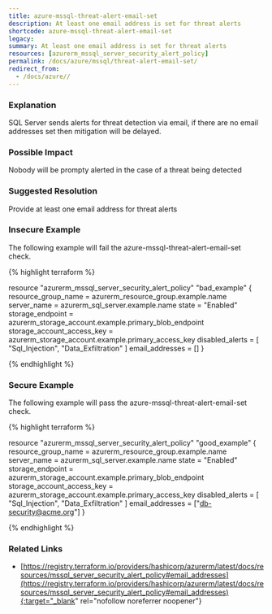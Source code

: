 ```yaml
---
title: azure-mssql-threat-alert-email-set
description: At least one email address is set for threat alerts
shortcode: azure-mssql-threat-alert-email-set
legacy: 
summary: At least one email address is set for threat alerts 
resources: [azurerm_mssql_server_security_alert_policy] 
permalink: /docs/azure/mssql/threat-alert-email-set/
redirect_from: 
  - /docs/azure//
---
```


### Explanation

SQL Server sends alerts for threat detection via email, if there are no email addresses set then mitigation will be delayed.

### Possible Impact
Nobody will be prompty alerted in the case of a threat being detected

### Suggested Resolution
Provide at least one email address for threat alerts


### Insecure Example

The following example will fail the azure-mssql-threat-alert-email-set check.

{% highlight terraform %}

resource "azurerm_mssql_server_security_alert_policy" "bad_example" {
  resource_group_name        = azurerm_resource_group.example.name
  server_name                = azurerm_sql_server.example.name
  state                      = "Enabled"
  storage_endpoint           = azurerm_storage_account.example.primary_blob_endpoint
  storage_account_access_key = azurerm_storage_account.example.primary_access_key
  disabled_alerts = [
    "Sql_Injection",
    "Data_Exfiltration"
  ]
  email_addresses = []
}

{% endhighlight %}



### Secure Example

The following example will pass the azure-mssql-threat-alert-email-set check.

{% highlight terraform %}

resource "azurerm_mssql_server_security_alert_policy" "good_example" {
  resource_group_name        = azurerm_resource_group.example.name
  server_name                = azurerm_sql_server.example.name
  state                      = "Enabled"
  storage_endpoint           = azurerm_storage_account.example.primary_blob_endpoint
  storage_account_access_key = azurerm_storage_account.example.primary_access_key
  disabled_alerts = [
    "Sql_Injection",
    "Data_Exfiltration"
  ]
  email_addresses = ["db-security@acme.org"]
}

{% endhighlight %}



### Related Links


- [https://registry.terraform.io/providers/hashicorp/azurerm/latest/docs/resources/mssql_server_security_alert_policy#email_addresses](https://registry.terraform.io/providers/hashicorp/azurerm/latest/docs/resources/mssql_server_security_alert_policy#email_addresses){:target="_blank" rel="nofollow noreferrer noopener"}


